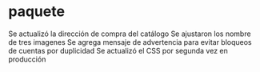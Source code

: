 # paquete
Se actualizó la dirección de compra del catálogo
Se ajustaron los nombre de tres imagenes
Se agrega mensaje de advertencia para evitar bloqueos de cuentas por duplicidad
Se actualizó el CSS por segunda vez en producción
